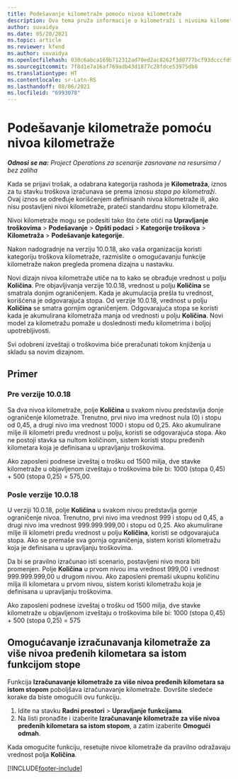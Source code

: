 ```yaml
---
title: Podešavanje kilometraže pomoću nivoa kilometraže
description: Ova tema pruža informacije o kilometraži i nivoima kilometraže.
author: suvaidya
ms.date: 05/20/2021
ms.topic: article
ms.reviewer: kfend
ms.author: suvaidya
ms.openlocfilehash: 030c6abca169b712312ad70ed2ac8262f3d0777bcf93dcccfd956f2f9e0ea77c
ms.sourcegitcommit: 7f8d1e7a16af769adb43d1877c28fdce53975db8
ms.translationtype: HT
ms.contentlocale: sr-Latn-RS
ms.lasthandoff: 08/06/2021
ms.locfileid: "6993078"
---
```

# <a name="set-up-mileage-using-mileage-rate-tiers"></a>Podešavanje kilometraže pomoću nivoa kilometraže

_**Odnosi se na:** Project Operations za scenarije zasnovane na resursima / bez zaliha_

Kada se prijavi trošak, a odabrana kategorija rashoda je **Kilometraža**, iznos za tu stavku troškova izračunava se prema iznosu *stopa po kilometraži*. Ovaj iznos se određuje korišćenjem definisanih nivoa kilometraže ili, ako nisu postavljeni nivoi kilometraže, prateći standardnu stopu kilometraže. 

Nivoi kilometraže mogu se podesiti tako što ćete otići na **Upravljanje troškovima** > **Podešavanje** > **Opšti podaci** > **Kategorije troškova** > **Kilometraža** > **Podešavanje kategorije**.

Nakon nadogradnje na verziju 10.0.18, ako vaša organizacija koristi kategoriju troškova kilometraže, razmislite o omogućavanju funkcije kilometraže nakon pregleda promena dizajna u nastavku. 

Novi dizajn nivoa kilometraže utiče na to kako se obrađuje vrednost u polju **Količina**. Pre objavljivanja verzije 10.0.18, vrednost u polju **Količina** se smatrala donjim ograničenjem. Kada je akumulacija prešla tu vrednost, korišćena je odgovarajuća stopa.  Od verzije 10.0.18, vrednost u polju **Količina** se smatra gornjim ograničenjem. Odgovarajuća stopa se koristi kada je akumulirana kilometraža manja od vrednosti u polju **Količina**.  Novi model za kilometražu pomaže u doslednosti među kilometrima i boljoj upotrebljivosti.   

Svi odobreni izveštaji o troškovima biće preračunati tokom knjiženja u skladu sa novim dizajnom.

## <a name="example"></a>Primer
 
### <a name="before-version-10018"></a>Pre verzije 10.0.18
Sa dva nivoa kilometraže, polje **Količina** u svakom nivou predstavlja donje ograničenje kilometraže. Trenutno, prvi nivo ima vrednost nula (0) i stopu od 0,45, a drugi nivo ima vrednost 1000 i stopu od 0,25. Ako akumulirane milje ili kilometri pređu vrednost u polju, koristi se odgovarajuća stopa. Ako ne postoji stavka sa nultom količinom, sistem koristi stopu pređenih kilometara koja je definisana u upravljanju troškovima. 
 
Ako zaposleni podnese izveštaj o trošku od 1500 milja, dve stavke kilometraže u objavljenom izveštaju o troškovima bile bi: 1000 (stopa 0,45) + 500 (stopa 0,25) = 575,00.

### <a name="after-version-10018"></a>Posle verzije 10.0.18
U verziji 10.0.18, polje **Količina** u svakom nivou predstavlja gornje ograničenje nivoa. Trenutno, prvi nivo ima vrednost 999 i stopu od 0,45, a drugi nivo ima vrednost 999.999.999,00 i stopu od 0,25. Ako akumulirane milje ili kilometri pređu vrednost u polju **Količina**, koristi se odgovarajuća stopa. Ako se premaše sva gornja ograničenja, sistem koristi kilometražu koja je definisana u upravljanju troškovima. 
 
Da bi se pravilno izračunao isti scenario, postavljeni nivo mora biti promenjen. Polje **Količina** u prvom nivou ima vrednost 999,00 i vrednost 999.999.999,00 u drugom nivou. Ako zaposleni premaši ukupnu količinu milja ili kilometara u prvom nivou, sistem koristi kilometražu koja je definisana u upravljanju troškovima. 
  
Ako zaposleni podnese izveštaj o trošku od 1500 milja, dve stavke kilometraže u objavljenom izveštaju o troškovima bile bi: 1000 (stopa 0,45) + 500 (stopa 0,25) = 575

## <a name="enable-the-mileage-amount-calculation-for-multiple-mileage-tiers-with-same-rate-feature"></a>Omogućavanje izračunavanja kilometraže za više nivoa pređenih kilometara sa istom funkcijom stope

Funkcija **Izračunavanje kilometraže za više nivoa pređenih kilometara sa istom stopom** poboljšava izračunavanje kilometraže. Dovršite sledeće korake da biste omogućili ovu funkciju.

1. Idite na stavku **Radni prostori** > **Upravljanje funkcijama**. 
2. Na listi pronađite i izaberite **Izračunavanje kilometraže za više nivoa pređenih kilometara sa istom stopom**, a zatim izaberite **Omogući odmah**.

Kada omogućite funkciju, resetujte nivoe kilometraže da pravilno odražavaju vrednost polja **Količina**. 


[!INCLUDE[footer-include](../includes/footer-banner.md)]

